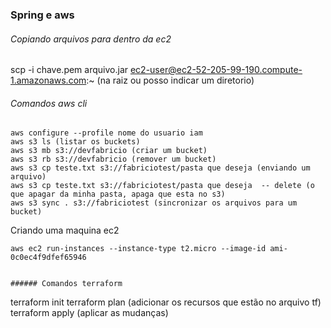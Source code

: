 ### Spring e aws

###### Copiando arquivos para dentro da ec2

scp -i chave.pem arquivo.jar ec2-user@ec2-52-205-99-190.compute-1.amazonaws.com:~ (na raiz ou posso indicar um diretorio)

###### Comandos aws cli
```
aws configure --profile nome do usuario iam
aws s3 ls (listar os buckets)
aws s3 mb s3://devfabricio (criar um bucket)
aws s3 rb s3://devfabricio (remover um bucket)
aws s3 cp teste.txt s3://fabriciotest/pasta que deseja (enviando um arquivo)
aws s3 cp teste.txt s3://fabriciotest/pasta que deseja  -- delete (o que apagar da minha pasta, apaga que esta no s3)
aws s3 sync . s3://fabriciotest (sincronizar os arquivos para um bucket)
```

Criando uma maquina ec2
```
aws ec2 run-instances --instance-type t2.micro --image-id ami-0c0ec4f9dfef65946


###### Comandos terraform
``` 
terraform init
terraform plan (adicionar os recursos que estão no arquivo tf)
terraform apply (aplicar as mudanças)
``` 